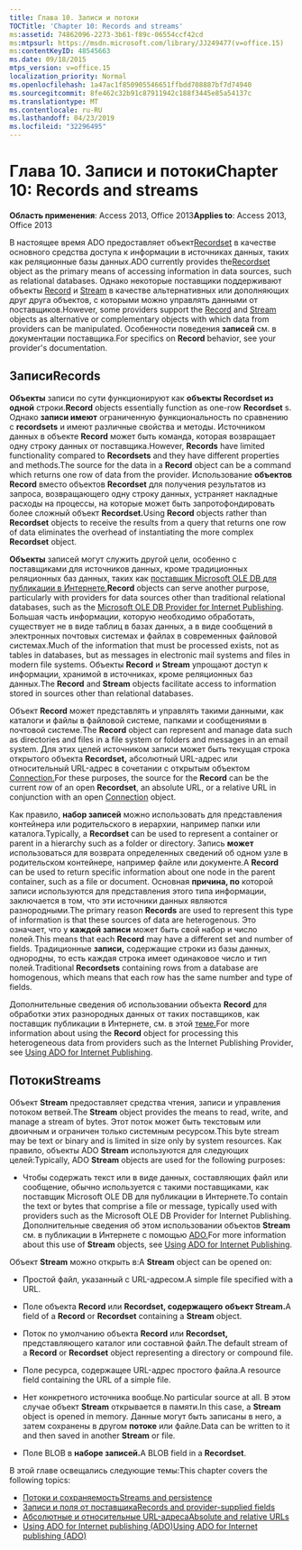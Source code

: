 ```yaml
---
title: Глава 10. Записи и потоки
TOCTitle: 'Chapter 10: Records and streams'
ms:assetid: 74862096-2273-3b61-f89c-06554ccf42cd
ms:mtpsurl: https://msdn.microsoft.com/library/JJ249477(v=office.15)
ms:contentKeyID: 48545663
ms.date: 09/18/2015
mtps_version: v=office.15
localization_priority: Normal
ms.openlocfilehash: 1a47ac1f850905546651ffbdd708887bf7d74940
ms.sourcegitcommit: 8fe462c32b91c87911942c188f3445e85a54137c
ms.translationtype: MT
ms.contentlocale: ru-RU
ms.lasthandoff: 04/23/2019
ms.locfileid: "32296495"
---
```

# <a name="chapter-10-records-and-streams"></a><span data-ttu-id="25a60-102">Глава 10. Записи и потоки</span><span class="sxs-lookup"><span data-stu-id="25a60-102">Chapter 10: Records and streams</span></span>

<span data-ttu-id="25a60-103">**Область применения**: Access 2013, Office 2013</span><span class="sxs-lookup"><span data-stu-id="25a60-103">**Applies to**: Access 2013, Office 2013</span></span>

<span data-ttu-id="25a60-104">В настоящее время ADO предоставляет объект[Recordset](recordset-object-ado.md) в качестве основного средства доступа к информации в источниках данных, таких как реляционные базы данных.</span><span class="sxs-lookup"><span data-stu-id="25a60-104">ADO currently provides the[Recordset](recordset-object-ado.md) object as the primary means of accessing information in data sources, such as relational databases.</span></span> <span data-ttu-id="25a60-105">Однако некоторые поставщики поддерживают объекты [Record](record-object-ado.md) и [Stream](stream-object-ado.md) в качестве альтернативных или дополняющих друг друга объектов, с которыми можно управлять данными от поставщиков.</span><span class="sxs-lookup"><span data-stu-id="25a60-105">However, some providers support the [Record](record-object-ado.md) and [Stream](stream-object-ado.md) objects as alternative or complementary objects with which data from providers can be manipulated.</span></span> <span data-ttu-id="25a60-106">Особенности поведения **записей** см. в документации поставщика.</span><span class="sxs-lookup"><span data-stu-id="25a60-106">For specifics on **Record** behavior, see your provider's documentation.</span></span>

## <a name="records"></a><span data-ttu-id="25a60-107">Записи</span><span class="sxs-lookup"><span data-stu-id="25a60-107">Records</span></span>

<span data-ttu-id="25a60-108">**Объекты** записи по сути функционируют как **объекты Recordset из одной** строки.</span><span class="sxs-lookup"><span data-stu-id="25a60-108">**Record** objects essentially function as one-row **Recordset** s.</span></span> <span data-ttu-id="25a60-109">Однако **записи имеют** ограниченную функциональность по сравнению с **recordsets** и имеют различные свойства и методы. Источником данных в объекте **Record** может быть команда, которая возвращает одну строку данных от поставщика.</span><span class="sxs-lookup"><span data-stu-id="25a60-109">However, **Records** have limited functionality compared to **Recordsets** and they have different properties and methods.The source for the data in a **Record** object can be a command which returns one row of data from the provider.</span></span> <span data-ttu-id="25a60-110">Использование **объектов Record** вместо объектов **Recordset** для получения результатов из запроса, возвращающего одну строку данных, устраняет накладные расходы на процессы, на которые может быть запротофондировать более сложный объект **Recordset.**</span><span class="sxs-lookup"><span data-stu-id="25a60-110">Using **Record** objects rather than **Recordset** objects to receive the results from a query that returns one row of data eliminates the overhead of instantiating the more complex **Recordset** object.</span></span>

<span data-ttu-id="25a60-111">**Объекты** записей могут служить другой цели, особенно с поставщиками для источников данных, кроме традиционных реляционных баз данных, таких как [поставщик Microsoft OLE DB для публикации в Интернете.](microsoft-ole-db-provider-for-internet-publishing.md)</span><span class="sxs-lookup"><span data-stu-id="25a60-111">**Record** objects can serve another purpose, particularly with providers for data sources other than traditional relational databases, such as the [Microsoft OLE DB Provider for Internet Publishing](microsoft-ole-db-provider-for-internet-publishing.md).</span></span> <span data-ttu-id="25a60-112">Большая часть информации, которую необходимо обработать, существует не в виде таблиц в базах данных, а в виде сообщений в электронных почтовых системах и файлах в современных файловой системах.</span><span class="sxs-lookup"><span data-stu-id="25a60-112">Much of the information that must be processed exists, not as tables in databases, but as messages in electronic mail systems and files in modern file systems.</span></span> <span data-ttu-id="25a60-113">Объекты **Record** и **Stream** упрощают доступ к информации, хранимой в источниках, кроме реляционных баз данных.</span><span class="sxs-lookup"><span data-stu-id="25a60-113">The **Record** and **Stream** objects facilitate access to information stored in sources other than relational databases.</span></span>

<span data-ttu-id="25a60-114">Объект **Record** может представлять и управлять такими данными, как каталоги и файлы в файловой системе, папками и сообщениями в почтовой системе.</span><span class="sxs-lookup"><span data-stu-id="25a60-114">The **Record** object can represent and manage data such as directories and files in a file system or folders and messages in an email system.</span></span> <span data-ttu-id="25a60-115">Для этих целей источником  записи может быть текущая строка открытого объекта **Recordset,** абсолютный URL-адрес или относительный URL-адрес в сочетании с открытым объектом [Connection.](connection-object-ado.md)</span><span class="sxs-lookup"><span data-stu-id="25a60-115">For these purposes, the source for the **Record** can be the current row of an open **Recordset**, an absolute URL, or a relative URL in conjunction with an open [Connection](connection-object-ado.md) object.</span></span>

<span data-ttu-id="25a60-116">Как правило, **набор записей** можно использовать для представления контейнера или родительского в иерархии, например папки или каталога.</span><span class="sxs-lookup"><span data-stu-id="25a60-116">Typically, a **Recordset** can be used to represent a container or parent in a hierarchy such as a folder or directory.</span></span> <span data-ttu-id="25a60-117">Запись **может** использоваться для возврата определенных сведений об одном узле в родительском контейнере, например файле или документе.</span><span class="sxs-lookup"><span data-stu-id="25a60-117">A **Record** can be used to return specific information about one node in the parent container, such as a file or document.</span></span> <span data-ttu-id="25a60-118">Основная **причина, по** которой записи используются для представления этого типа информации, заключается в том, что эти источники данных являются разнородными.</span><span class="sxs-lookup"><span data-stu-id="25a60-118">The primary reason **Records** are used to represent this type of information is that these sources of data are heterogenous.</span></span> <span data-ttu-id="25a60-119">Это означает, что у **каждой записи** может быть свой набор и число полей.</span><span class="sxs-lookup"><span data-stu-id="25a60-119">This means that each **Record** may have a different set and number of fields.</span></span> <span data-ttu-id="25a60-120">Традиционные **записи,** содержащие строки из базы данных, однородны, то есть каждая строка имеет одинаковое число и тип полей.</span><span class="sxs-lookup"><span data-stu-id="25a60-120">Traditional **Recordsets** containing rows from a database are homogenous, which means that each row has the same number and type of fields.</span></span>

<span data-ttu-id="25a60-121">Дополнительные сведения об использовании объекта **Record** для обработки этих разнородных данных от таких поставщиков, как поставщик публикации в Интернете, см. в этой [теме.](using-ado-for-internet-publishing.md)</span><span class="sxs-lookup"><span data-stu-id="25a60-121">For more information about using the **Record** object for processing this heterogeneous data from providers such as the Internet Publishing Provider, see [Using ADO for Internet Publishing](using-ado-for-internet-publishing.md).</span></span>

## <a name="streams"></a><span data-ttu-id="25a60-122">Потоки</span><span class="sxs-lookup"><span data-stu-id="25a60-122">Streams</span></span>

<span data-ttu-id="25a60-123">Объект **Stream** предоставляет средства чтения, записи и управления потоком ветвей.</span><span class="sxs-lookup"><span data-stu-id="25a60-123">The **Stream** object provides the means to read, write, and manage a stream of bytes.</span></span> <span data-ttu-id="25a60-124">Этот поток может быть текстовым или двоичным и ограничен только системным ресурсом.</span><span class="sxs-lookup"><span data-stu-id="25a60-124">This byte stream may be text or binary and is limited in size only by system resources.</span></span> <span data-ttu-id="25a60-125">Как правило, объекты ADO **Stream** используются для следующих целей:</span><span class="sxs-lookup"><span data-stu-id="25a60-125">Typically, ADO **Stream** objects are used for the following purposes:</span></span>

- <span data-ttu-id="25a60-126">Чтобы содержать текст или в виде данных, составляющих файл или сообщение, обычно используется с такими поставщиками, как поставщик Microsoft OLE DB для публикации в Интернете.</span><span class="sxs-lookup"><span data-stu-id="25a60-126">To contain the text or bytes that comprise a file or message, typically used with providers such as the Microsoft OLE DB Provider for Internet Publishing.</span></span> <span data-ttu-id="25a60-127">Дополнительные сведения об этом использовании объектов **Stream** см. в публикации в Интернете с помощью [ADO.](using-ado-for-internet-publishing.md)</span><span class="sxs-lookup"><span data-stu-id="25a60-127">For more information about this use of **Stream** objects, see [Using ADO for Internet Publishing](using-ado-for-internet-publishing.md).</span></span>

<span data-ttu-id="25a60-128">Объект **Stream** можно открыть в:</span><span class="sxs-lookup"><span data-stu-id="25a60-128">A **Stream** object can be opened on:</span></span>

- <span data-ttu-id="25a60-129">Простой файл, указанный с URL-адресом.</span><span class="sxs-lookup"><span data-stu-id="25a60-129">A simple file specified with a URL.</span></span>

- <span data-ttu-id="25a60-130">Поле объекта **Record** или **Recordset, содержащего** **объект Stream.**</span><span class="sxs-lookup"><span data-stu-id="25a60-130">A field of a **Record** or **Recordset** containing a **Stream** object.</span></span>

- <span data-ttu-id="25a60-131">Поток по умолчанию объекта **Record** или **Recordset,** представляющего каталог или составной файл.</span><span class="sxs-lookup"><span data-stu-id="25a60-131">The default stream of a **Record** or **Recordset** object representing a directory or compound file.</span></span>

- <span data-ttu-id="25a60-132">Поле ресурса, содержащее URL-адрес простого файла.</span><span class="sxs-lookup"><span data-stu-id="25a60-132">A resource field containing the URL of a simple file.</span></span>

- <span data-ttu-id="25a60-133">Нет конкретного источника вообще.</span><span class="sxs-lookup"><span data-stu-id="25a60-133">No particular source at all.</span></span> <span data-ttu-id="25a60-134">В этом случае объект **Stream** открывается в памяти.</span><span class="sxs-lookup"><span data-stu-id="25a60-134">In this case, a **Stream** object is opened in memory.</span></span> <span data-ttu-id="25a60-135">Данные могут быть записаны в него, а затем сохранены в другом **потоке** или файле.</span><span class="sxs-lookup"><span data-stu-id="25a60-135">Data can be written to it and then saved in another **Stream** or file.</span></span>

- <span data-ttu-id="25a60-136">Поле BLOB в **наборе записей.**</span><span class="sxs-lookup"><span data-stu-id="25a60-136">A BLOB field in a **Recordset**.</span></span>

<span data-ttu-id="25a60-137">В этой главе освещались следующие темы:</span><span class="sxs-lookup"><span data-stu-id="25a60-137">This chapter covers the following topics:</span></span>

- [<span data-ttu-id="25a60-138">Потоки и сохраняемость</span><span class="sxs-lookup"><span data-stu-id="25a60-138">Streams and persistence</span></span>](streams-and-persistence.md)
- [<span data-ttu-id="25a60-139">Записи и поля от поставщика</span><span class="sxs-lookup"><span data-stu-id="25a60-139">Records and provider-supplied fields</span></span>](records-and-provider-supplied-fields.md)
- [<span data-ttu-id="25a60-140">Абсолютные и относительные URL-адреса</span><span class="sxs-lookup"><span data-stu-id="25a60-140">Absolute and relative URLs</span></span>](absolute-and-relative-urls.md)
- [<span data-ttu-id="25a60-141">Using ADO for Internet publishing (ADO)</span><span class="sxs-lookup"><span data-stu-id="25a60-141">Using ADO for Internet publishing (ADO)</span></span>](using-ado-for-internet-publishing.md)
